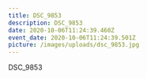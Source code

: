 ```yaml
---
title: DSC_9853
description: DSC_9853
date: 2020-10-06T11:24:39.460Z
event_date: 2020-10-06T11:24:39.501Z
picture: /images/uploads/dsc_9853.jpg
---
```

DSC_9853